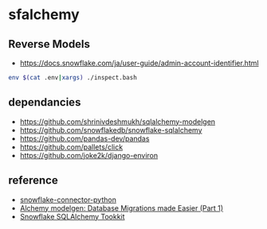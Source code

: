# sfalchemy

## Reverse Models

- https://docs.snowflake.com/ja/user-guide/admin-account-identifier.html

~~~bash
env $(cat .env|xargs) ./inspect.bash
~~~

## dependancies

- https://github.com/shrinivdeshmukh/sqlalchemy-modelgen
- https://github.com/snowflakedb/snowflake-sqlalchemy
- https://github.com/pandas-dev/pandas
- https://github.com/pallets/click
- https://github.com/joke2k/django-environ

## reference

- [snowflake-connector-python](https://docs.snowflake.com/ja/user-guide/python-connector.html)
- [Alchemy modelgen: Database Migrations made Easier (Part 1)](https://shrinivdeshmukh.medium.com/alchemy-modelgen-database-migrations-made-easier-151f0d44ad2)
- [Snowflake SQLAlchemy Tookkit](https://docs.snowflake.com/ja/user-guide/sqlalchemy.html#)
